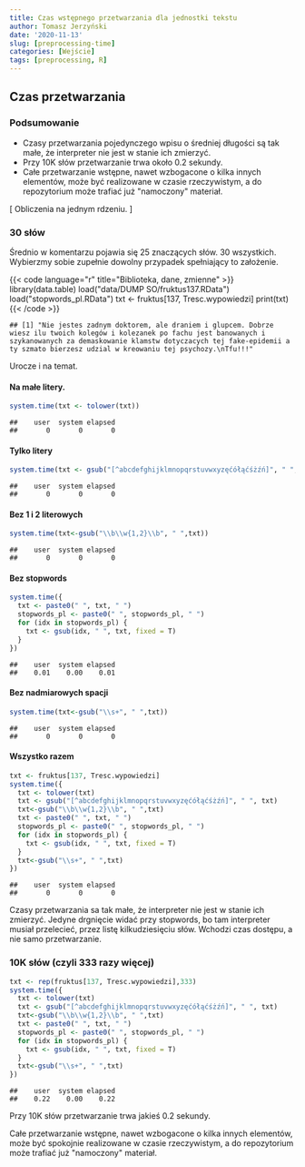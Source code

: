 ```yaml
---
title: Czas wstępnego przetwarzania dla jednostki tekstu
author: Tomasz Jerzyński
date: '2020-11-13'
slug: [preprocessing-time]
categories: [Wejście]
tags: [preprocessing, R]
---
```



## Czas przetwarzania

### Podsumowanie

- Czasy przetwarzania pojedynczego wpisu o średniej długości są tak małe, że interpreter nie jest w stanie ich zmierzyć.
- Przy 10K słów przetwarzanie trwa około 0.2 sekundy.
- Całe przetwarzanie wstępne, nawet wzbogacone o kilka innych elementów, może być realizowane w czasie rzeczywistym, a do repozytorium może trafiać już "namoczony" materiał.



[ Obliczenia na jednym rdzeniu. ]

### 30 słów
Średnio w komentarzu pojawia się 25 znaczących słów. 30 wszystkich.
Wybierzmy sobie zupełnie dowolny przypadek spełniający to założenie.

{{< code language="r" title="Biblioteka, dane, zmienne" >}}
library(data.table)
load("data/DUMP SO/fruktus137.RData")
load("stopwords_pl.RData")
txt <- fruktus[137, Tresc.wypowiedzi]
print(txt)
{{< /code >}}

```
## [1] "Nie jestes zadnym doktorem, ale draniem i glupcem. Dobrze wiesz ilu twoich kolegów i kolezanek po fachu jest banowanych i szykanowanych za demaskowanie klamstw dotyczacych tej fake-epidemii a ty szmato bierzesz udzial w kreowaniu tej psychozy.\nTfu!!!"
```

Urocze i na temat.

#### Na małe litery.

```r
system.time(txt <- tolower(txt))
```

```
##    user  system elapsed 
##       0       0       0
```

#### Tylko litery

```r
system.time(txt <- gsub("[^abcdefghijklmnopqrstuvwxyzęćółąćśżźń]", " ", txt))
```

```
##    user  system elapsed 
##       0       0       0
```

#### Bez 1 i 2 literowych

```r
system.time(txt<-gsub("\\b\\w{1,2}\\b", " ",txt))
```

```
##    user  system elapsed 
##       0       0       0
```
#### Bez stopwords

```r
system.time({
  txt <- paste0(" ", txt, " ")
  stopwords_pl <- paste0(" ", stopwords_pl, " ")
  for (idx in stopwords_pl) {
    txt <- gsub(idx, " ", txt, fixed = T)
  }
})
```

```
##    user  system elapsed 
##    0.01    0.00    0.01
```
#### Bez nadmiarowych spacji

```r
system.time(txt<-gsub("\\s+", " ",txt))
```

```
##    user  system elapsed 
##       0       0       0
```

#### Wszystko razem

```r
txt <- fruktus[137, Tresc.wypowiedzi]
system.time({
  txt <- tolower(txt)
  txt <- gsub("[^abcdefghijklmnopqrstuvwxyzęćółąćśżźń]", " ", txt)
  txt<-gsub("\\b\\w{1,2}\\b", " ",txt)
  txt <- paste0(" ", txt, " ")
  stopwords_pl <- paste0(" ", stopwords_pl, " ")
  for (idx in stopwords_pl) {
    txt <- gsub(idx, " ", txt, fixed = T)
  }
  txt<-gsub("\\s+", " ",txt)
})
```

```
##    user  system elapsed 
##       0       0       0
```

Czasy przetwarzania sa tak małe, że interpreter nie jest w stanie ich zmierzyć. Jedyne drgnięcie widać przy stopwords, bo tam interpreter musiał przelecieć, przez listę kilkudziesięciu słów. Wchodzi czas dostępu, a nie samo przetwarzanie.

### 10K słów (czyli 333 razy więcej)

```r
txt <- rep(fruktus[137, Tresc.wypowiedzi],333)
system.time({
  txt <- tolower(txt)
  txt <- gsub("[^abcdefghijklmnopqrstuvwxyzęćółąćśżźń]", " ", txt)
  txt<-gsub("\\b\\w{1,2}\\b", " ",txt)
  txt <- paste0(" ", txt, " ")
  stopwords_pl <- paste0(" ", stopwords_pl, " ")
  for (idx in stopwords_pl) {
    txt <- gsub(idx, " ", txt, fixed = T)
  }
  txt<-gsub("\\s+", " ",txt)
})
```

```
##    user  system elapsed 
##    0.22    0.00    0.22
```

Przy 10K słów przetwarzanie trwa jakieś 0.2 sekundy.

Całe przetwarzanie wstępne, nawet wzbogacone o kilka innych elementów, może być spokojnie realizowane w czasie rzeczywistym, a do repozytorium może trafiać już "namoczony" materiał.

